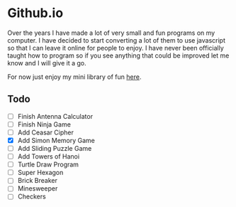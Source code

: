 # Github.io

Over the years I have made a lot of very small and fun programs on my computer.  I have decided to start converting a lot of them to use javascript so that I can leave it online for people to enjoy.  I have never been officially taught how to program so if you see anything that could be improved let me know and I will give it a go.

For now just enjoy my mini library of fun [here](https://omareq.github.io/).

## Todo

- [ ]	Finish Antenna Calculator
- [ ]	Finish Ninja Game
- [ ] 	Add Ceasar Cipher
- [x] 	Add Simon Memory Game
- [ ]	Add Sliding Puzzle Game
- [ ]	Add Towers of Hanoi
- [ ]	Turtle Draw Program
- [ ]	Super Hexagon
- [ ]	Brick Breaker
- [ ]	Minesweeper
- [ ]	Checkers